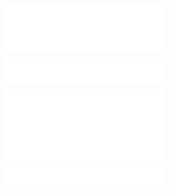 <a href="https://ogaspard.com">

![introduction](metrics.plugin.introduction.svg)

![introduction](metrics.plugin.habits.facts.svg)

![introduction](metrics.plugin.isocalendar.svg)

![introduction](metrics.plugin.notable.svg)

</a>

